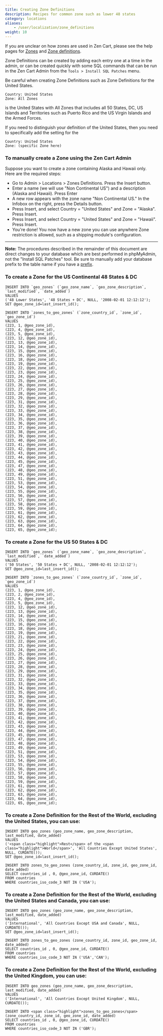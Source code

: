 ```yaml
---
title: Creating Zone Definitions 
description: Recipes for common zone such as lower 48 states 
category: locations 
aliases: 
    - /user/localization/zone_definitions
weight: 10
---
```


If you are unclear on how zones are used in Zen Cart, please see the help pages for [Zones](/user/admin_pages/locations/zones/) and [Zone definitions](/user/admin_pages/locations/zones_definitions/). 

Zone Definitions can be created by adding each entry one at a time in the admin, or can be created quickly with some SQL commands that can be run in the Zen Cart Admin from the `Tools > Install SQL Patches` menu. 

Be careful when creating Zone Definitions such as Zone Definitions for the United States.  

```
Country: United States  
Zone: All Zones  
```

is the United States with All Zones that includes all 50 States, DC, US Islands and Territories such as Puerto Rico and the US Virgin Islands and the Armed Forces.  

If you need to distinguish your definition of the United States, then you need to specifically add the setting for the  

```
Country: United States  
Zone: (specific Zone here)  
```

### To manually create a Zone using the Zen Cart Admin 
Suppose you want to create a zone containing Alaska and Hawaii only.  
Here are the required steps: 

- Go to Admin > Locations > Zones Definitions.  Press the Insert button. 
- Enter a name (we will use "Non Continental US") and a description (Alaska and Hawaii). Press Enter
- A new row appears with the zone name "Non Continental US." In the Infobox on the right, press the Details button. 
- Press Insert, and select Country = "United States" and Zone = "Alaska".  Press Insert. 
- Press Insert, and select Country = "United States" and Zone = "Hawaii".  Press Insert. 
- You're done!  You now have a new zone you can use anywhere Zone restriction is allowed, such as a shipping module's configuration. 

<hr>

**Note:** The procedures described in the remainder of this document
are direct changes to your database which are best performed in phpMyAdmin, not the "Install SQL Patches" tool.   Be sure to manually add your database prefix to the table name if you have a [prefix](/user/miscellaneous/configure/#db_prefix).

### To create a Zone for the US Continental 48 States & DC

```
INSERT INTO `geo_zones` (`geo_zone_name`, `geo_zone_description`, `last_modified`, `date_added`)   
VALUES   
('48 Lower States', '48 States + DC', NULL, '2008-02-01 12:12:12');  
SET @geo_zone_id=last_insert_id();

INSERT INTO `zones_to_geo_zones` (`zone_country_id`, `zone_id`, `geo_zone_id`)   
VALUES  
(223, 1, @geo_zone_id),  
(223, 4, @geo_zone_id),  
(223, 5, @geo_zone_id),  
(223, 12, @geo_zone_id),  
(223, 13, @geo_zone_id),  
(223, 14, @geo_zone_id),  
(223, 15, @geo_zone_id),  
(223, 16, @geo_zone_id),  
(223, 18, @geo_zone_id),  
(223, 19, @geo_zone_id),  
(223, 22, @geo_zone_id),  
(223, 23, @geo_zone_id),  
(223, 24, @geo_zone_id),  
(223, 25, @geo_zone_id),  
(223, 26, @geo_zone_id),  
(223, 27, @geo_zone_id),  
(223, 28, @geo_zone_id),  
(223, 29, @geo_zone_id),  
(223, 31, @geo_zone_id),  
(223, 32, @geo_zone_id),  
(223, 33, @geo_zone_id),  
(223, 34, @geo_zone_id),  
(223, 35, @geo_zone_id),  
(223, 36, @geo_zone_id),  
(223, 37, @geo_zone_id),  
(223, 38, @geo_zone_id),  
(223, 39, @geo_zone_id),  
(223, 40, @geo_zone_id),  
(223, 41, @geo_zone_id),  
(223, 42, @geo_zone_id),  
(223, 43, @geo_zone_id),  
(223, 44, @geo_zone_id),  
(223, 45, @geo_zone_id),  
(223, 47, @geo_zone_id),  
(223, 48, @geo_zone_id),  
(223, 49, @geo_zone_id),  
(223, 51, @geo_zone_id),  
(223, 53, @geo_zone_id),  
(223, 54, @geo_zone_id),  
(223, 55, @geo_zone_id),  
(223, 56, @geo_zone_id),  
(223, 57, @geo_zone_id),  
(223, 58, @geo_zone_id),  
(223, 59, @geo_zone_id),  
(223, 61, @geo_zone_id),  
(223, 62, @geo_zone_id),  
(223, 63, @geo_zone_id),  
(223, 64, @geo_zone_id),  
(223, 65, @geo_zone_id);  
```

### To create a Zone for the US 50 States & DC

```
INSERT INTO `geo_zones` (`geo_zone_name`, `geo_zone_description`, `last_modified`, `date_added`) 
VALUES 
('50 States', '50 States + DC', NULL, '2008-02-01 12:12:12');
SET @geo_zone_id=last_insert_id();

INSERT INTO `zones_to_geo_zones` (`zone_country_id`, `zone_id`, `geo_zone_id`) 
VALUES
(223, 1, @geo_zone_id),
(223, 2, @geo_zone_id),
(223, 4, @geo_zone_id),
(223, 5, @geo_zone_id),
(223, 12, @geo_zone_id),
(223, 13, @geo_zone_id),
(223, 14, @geo_zone_id),
(223, 15, @geo_zone_id),
(223, 16, @geo_zone_id),
(223, 18, @geo_zone_id),
(223, 19, @geo_zone_id),
(223, 21, @geo_zone_id),
(223, 22, @geo_zone_id),
(223, 23, @geo_zone_id),
(223, 24, @geo_zone_id),
(223, 25, @geo_zone_id),
(223, 26, @geo_zone_id),
(223, 27, @geo_zone_id),
(223, 28, @geo_zone_id),
(223, 29, @geo_zone_id),
(223, 31, @geo_zone_id),
(223, 32, @geo_zone_id),
(223, 33, @geo_zone_id),
(223, 34, @geo_zone_id),
(223, 35, @geo_zone_id),
(223, 36, @geo_zone_id),
(223, 37, @geo_zone_id),
(223, 38, @geo_zone_id),
(223, 39, @geo_zone_id),
(223, 40, @geo_zone_id),
(223, 41, @geo_zone_id),
(223, 42, @geo_zone_id),
(223, 43, @geo_zone_id),
(223, 44, @geo_zone_id),
(223, 45, @geo_zone_id),
(223, 47, @geo_zone_id),
(223, 48, @geo_zone_id),
(223, 49, @geo_zone_id),
(223, 51, @geo_zone_id),
(223, 53, @geo_zone_id),
(223, 54, @geo_zone_id),
(223, 55, @geo_zone_id),
(223, 56, @geo_zone_id),
(223, 57, @geo_zone_id),
(223, 58, @geo_zone_id),
(223, 59, @geo_zone_id),
(223, 61, @geo_zone_id),
(223, 62, @geo_zone_id),
(223, 63, @geo_zone_id),
(223, 64, @geo_zone_id),
(223, 65, @geo_zone_id);  

```

### To create a Zone Definition for the Rest of the World, excluding the United States, you can use:

```
INSERT INTO geo_zones (geo_zone_name, geo_zone_description, last_modified, date_added)   
VALUES   
('<span class="highlight">Rest</span> of the <span class="highlight">World</span>', 'All Countries Except United States', NULL, CURDATE());  
SET @geo_zone_id=last_insert_id();

INSERT INTO zones_to_geo_zones (zone_country_id, zone_id, geo_zone_id, date_added)   
SELECT countries_id , 0, @geo_zone_id, CURDATE()   
FROM countries   
WHERE countries_iso_code_3 NOT IN ('USA');  
```

### To create a Zone Definition for the Rest of the World, excluding the United States and Canada, you can use:

```
INSERT INTO geo_zones (geo_zone_name, geo_zone_description, last_modified, date_added)   
VALUES   
('International', 'All Countries Except USA and Canada', NULL, CURDATE());  
SET @geo_zone_id=last_insert_id();

INSERT INTO zones_to_geo_zones (zone_country_id, zone_id, geo_zone_id, date_added)  
SELECT countries_id , 0, @geo_zone_id, CURDATE()  
FROM countries  
WHERE countries_iso_code_3 NOT IN ('USA','CAN');  
```

### To create a Zone Definition for the Rest of the World, excluding the United Kingdom, you can use:

```
INSERT INTO geo_zones (geo_zone_name, geo_zone_description, last_modified, date_added)   
VALUES   
('International', 'All Countries Except United Kingdom', NULL, CURDATE());  

INSERT INTO <span class="highlight">zones_to_geo_zones</span> (zone_country_id, zone_id, geo_zone_id, date_added)   
SELECT countries_id , 0, @geo_zone_id, CURDATE()   
FROM countries   
WHERE countries_iso_code_3 NOT IN ('GBR');  
```


